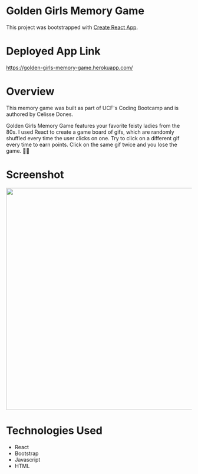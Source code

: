 # Golden Girls Memory Game

This project was bootstrapped with [Create React App](https://github.com/facebook/create-react-app).

# Deployed App Link

<a href="https://golden-girls-memory-game.herokuapp.com/">https://golden-girls-memory-game.herokuapp.com/</a>

# Overview 

This memory game was built as part of UCF's Coding Bootcamp and is authored by Celisse Dones.

Golden Girls Memory Game features your favorite feisty ladies from the 80s. I used React to create a game board of gifs, which are randomly shuffled every time the user clicks on one. Try to click on a different gif every time to earn points. Click on the same gif twice and you lose the game. 👵🏼

# Screenshot

<img src="public/assets/images/memory-game.png" width="600">

# Technologies Used

<ul>
    <li>React</li>
    <li>Bootstrap</li>
    <li>Javascript</li>
    <li>HTML</li>
</ul>
